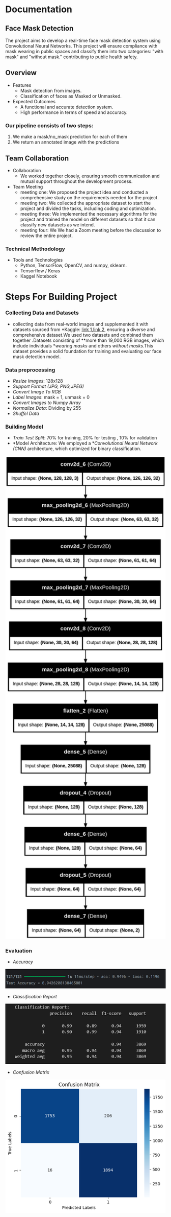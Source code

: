 # Documentation
## Face Mask Detection
The project aims to develop a real-time face mask detection system using 
Convolutional Neural Networks. This project will ensure compliance with mask
wearing in public spaces and  classify them into two 
categories: "with mask" and "without mask." contributing to public health safety. 

## Overview
- Features
  - Mask detection from images.
  - Classification of faces as Masked or Unmasked.
- Expected Outcomes
  - A functional and accurate detection system.
  - High performance in terms of speed and accuracy.

### Our pipeline consists of two steps:
  1. We make a mask/no_mask prediction for each of them
  2. We return an annotated image with the predictions

## Team Collaboration 
- Collaboration 
  - We worked together closely, ensuring smooth communication and 
mutual support throughout the development process.
- Team Meeting 
  - meeting one: We proposed the project idea and conducted a comprehensive study on 
the requirements needed for the project.
  - meeting two: We collected the appropriate dataset to start the project and divided the 
tasks, including coding and optimization. 
  - meeting three: We implemented the necessary algorithms for the project and trained 
the model on different datasets so that it can classify new datasets as we intend.
  - meeting four: We We had a Zoom meeting before the discussion to review the entire project.

### Technical Methodology 
- Tools and Technologies
  - Python, TensorFlow, OpenCV, and numpy, sklearn. 
  - Tensorflow / Keras
  - Kaggel Notebook



# Steps For Building Project
### Collecting Data and Datasets
- collecting data from real-world images and supplemented it with datasets sourced from *Kaggle: [link 1](https://www.kaggle.com/datasets/ashishjangra27/face-mask-12k-images-dataset),[link 2](https://www.kaggle.com/datasets/omkargurav/face-mask-dataset), ensuring a diverse and comprehensive dataset.We used two datasets and combined them together .Datasets consisting of **more than 19,000 RGB images, which include individuals **wearing masks* and others *without masks*.This dataset provides a solid foundation for training and evaluating our face mask detection model.

### Data preprocessing
- *Resize Images*: 128x128
- *Support Format (JPG, PNG,JPEG)*
- *Convert Image To RGB*
- *Label Images*: mask = 1, unmask = 0
- *Convert Images to Numpy Array*
- *Normalize Data*: Dividing by 255
- *Shuffel Data*

### Building Model
- *Train Test Split*:  70% for training, 20% for testing , 10% for validation
- *Model Architecture: We employed a **Convolutional Neural Network (CNN)* architecture, which optimized for binary classification.

<img src="https://github.com/omarEssam-11/Face-Mask-Detection-using-CNN-/blob/main/src/arch.png" width="600px">

### Evaluation
- *Accuracy*
  
<img src="https://github.com/omarEssam-11/Face-Mask-Detection-using-CNN-/blob/main/src/Screenshot%202024-12-26%20004055.png">

- *Classification Report*

<img src="https://github.com/omarEssam-11/Face-Mask-Detection-using-CNN-/blob/main/src/Screenshot%202024-12-26%20003309.png">

- *Confusion Matrix*

<img src="https://github.com/omarEssam-11/Face-Mask-Detection-using-CNN-/blob/main/src/conmatrix.png">
